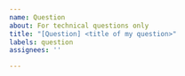 ```yaml
---
name: Question
about: For technical questions only
title: "[Question] <title of my question>"
labels: question
assignees: ''

---
```



